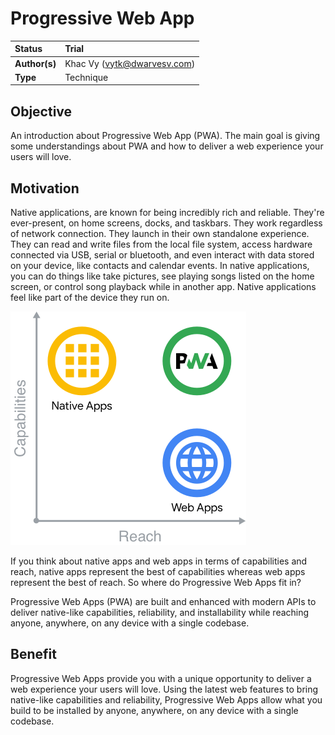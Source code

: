 # Progressive Web App

| Status        | Trial                                                |
| :------------ | :--------------------------------------------------- |
| **Author(s)** | Khac Vy (vytk@dwarvesv.com)                           |
| **Type**      | Technique                                            |

## Objective
An introduction about Progressive Web App (PWA). The main goal is giving some understandings about PWA and how to deliver a web experience your users will love.

## Motivation
Native applications, are known for being incredibly rich and reliable. They're ever-present, on home screens, docks, and taskbars. They work regardless of network connection. They launch in their own standalone experience. They can read and write files from the local file system, access hardware connected via USB, serial or bluetooth, and even interact with data stored on your device, like contacts and calendar events. In native applications, you can do things like take pictures, see playing songs listed on the home screen, or control song playback while in another app. Native applications feel like part of the device they run on.

![inline](assets/capabilities-reach.png)

If you think about native apps and web apps in terms of capabilities and reach, native apps represent the best of capabilities whereas web apps represent the best of reach. So where do Progressive Web Apps fit in?

Progressive Web Apps (PWA) are built and enhanced with modern APIs to deliver native-like capabilities, reliability, and installability while reaching anyone, anywhere, on any device with a single codebase.

## Benefit
Progressive Web Apps provide you with a unique opportunity to deliver a web experience your users will love. Using the latest web features to bring native-like capabilities and reliability, Progressive Web Apps allow what you build to be installed by anyone, anywhere, on any device with a single codebase.